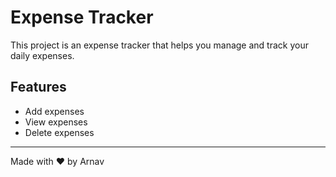 # Expense Tracker

This project is an expense tracker that helps you manage and track your daily expenses. 

## Features
- Add expenses
- View expenses
- Delete expenses

---

Made with ❤️ by Arnav
